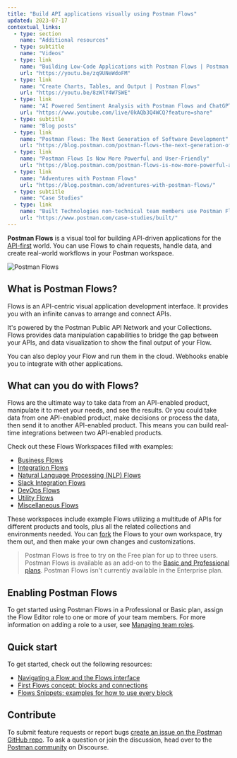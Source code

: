 ```yaml
---
title: "Build API applications visually using Postman Flows"
updated: 2023-07-17
contextual_links:
  - type: section
    name: "Additional resources"
  - type: subtitle
    name: "Videos"
  - type: link
    name: "Building Low-Code Applications with Postman Flows | Postman Intergalactic"
    url: "https://youtu.be/zq9UNeWdoFM"
  - type: link
    name: "Create Charts, Tables, and Output | Postman Flows"
    url: "https://youtu.be/8zWlY4W7SWE"
  - type: link
    name: "AI Powered Sentiment Analysis with Postman Flows and ChatGPT"
    url: "https://www.youtube.com/live/0kAQb3Q4WCQ?feature=share"
  - type: subtitle
    name: "Blog posts"
  - type: link
    name: "Postman Flows: The Next Generation of Software Development"
    url: "https://blog.postman.com/postman-flows-the-next-generation-of-software-development/"
  - type: link
    name: "Postman Flows Is Now More Powerful and User-Friendly"
    url: "https://blog.postman.com/postman-flows-is-now-more-powerful-and-user-friendly/"
  - type: link
    name: "Adventures with Postman Flows"
    url: "https://blog.postman.com/adventures-with-postman-flows/"
  - type: subtitle
    name: "Case Studies"
  - type: link
    name: "Built Technologies non-technical team members use Postman Flows"
    url: "https://www.postman.com/case-studies/built/"
---
```


**Postman Flows** is a visual tool for building API-driven applications for the [API-first](https://www.postman.com/api-first/) world. You can use Flows to chain requests, handle data, and create real-world workflows in your Postman workspace.

![Postman Flows](https://assets.postman.com/postman-docs/postman-flows-overview.gif)

## What is Postman Flows?

Flows is an API-centric visual application development interface. It provides you with an infinite canvas to arrange and connect APIs.

It's powered by the Postman Public API Network and your Collections. Flows provides data manipulation capabilities to bridge the gap between your APIs, and data visualization to show the final output of your Flow.

You can also deploy your Flow and run them in the cloud. Webhooks enable you to integrate with other applications.

## What can you do with Flows?

Flows are the ultimate way to take data from an API-enabled product, manipulate it to meet your needs, and see the results. Or you could take data from one API-enabled product, make decisions or process the data, then send it to another API-enabled product. This means you can build real-time integrations between two API-enabled products.

Check out these Flows Workspaces filled with examples:

* [Business Flows](https://www.postman.com/postman/workspace/business-flows)
* [Integration Flows](https://www.postman.com/postman/workspace/integration-flows)
* [Natural Language Processing (NLP) Flows](https://www.postman.com/postman/workspace/natural-language-processing-nlp-flows)
* [Slack Integration Flows](https://www.postman.com/postman/workspace/slack-integration-flows)
* [DevOps Flows](https://www.postman.com/postman/workspace/devops-flows)
* [Utility Flows](https://www.postman.com/postman/workspace/utility-flows)
* [Miscellaneous Flows](https://www.postman.com/postman/workspace/miscellaneous-flows)

These workspaces include example Flows utilizing a multitude of APIs for different products and tools, plus all the related collections and environments needed. You can [fork](/docs/collaborating-in-postman/using-version-control/forking-entities/) the Flows to your own workspace, try them out, and then make your own changes and customizations.

> Postman Flows is free to try on the Free plan for up to three users. Postman Flows is available as an add-on to the [Basic and Professional plans](https://www.postman.com/pricing/). Postman Flows isn't currently available in the Enterprise plan.

## Enabling Postman Flows

To get started using Postman Flows in a Professional or Basic plan, assign the Flow Editor role to one or more of your team members. For more information on adding a role to a user, see [Managing team roles](/docs/administration/managing-your-team/managing-your-team/#managing-team-roles).

## Quick start

To get started, check out the following resources:

* [Navigating a Flow and the Flows interface](/docs/postman-flows/gs/the-flows-interface/)
* [First Flows concept: blocks and connections](/docs/postman-flows/concepts/blocks-and-connections/)
* [Flows Snippets: examples for how to use every block](https://www.postman.com/postman/workspace/flows-snippets/)

## Contribute

To submit feature requests or report bugs [create an issue on the Postman GitHub repo](https://github.com/postmanlabs/postman-app-support/issues). To ask a question or join the discussion, head over to the [Postman community](https://community.postman.com/) on Discourse.
